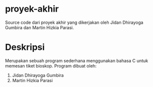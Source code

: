 # proyek-akhir
Source code dari proyek akhir yang dikerjakan oleh Jidan Dhirayoga Gumbira dan Martin Hizkia Parasi.

# Deskripsi
Merupakan sebuah program sederhana menggunakan bahasa C untuk memesan tiket bioskop. Program dibuat oleh:
1. Jidan Dhirayoga Gumbira
2. Martin Hizkia Parasi

